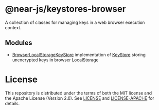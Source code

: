 # @near-js/keystores-browser

A collection of classes for managing keys in a web browser execution context.

## Modules

- [BrowserLocalStorageKeyStore](https://github.com/near/near-api-js/blob/master/packages/keystores-browser/src/browser_local_storage_key_store.ts) implementation of [KeyStore](https://github.com/near/near-api-js/blob/master/packages/keystores/src/keystore.ts) storing unencrypted keys in browser LocalStorage 

# License

This repository is distributed under the terms of both the MIT license and the Apache License (Version 2.0).
See [LICENSE](https://github.com/near/near-api-js/blob/master/LICENSE) and [LICENSE-APACHE](https://github.com/near/near-api-js/blob/master/LICENSE-APACHE) for details.
